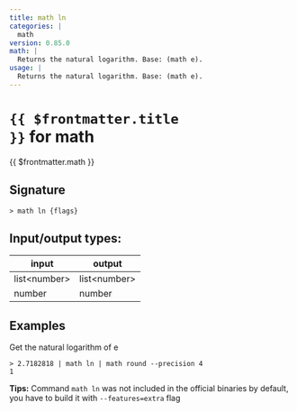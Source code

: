 ```yaml
---
title: math ln
categories: |
  math
version: 0.85.0
math: |
  Returns the natural logarithm. Base: (math e).
usage: |
  Returns the natural logarithm. Base: (math e).
---
```

<!-- This file is automatically generated. Please edit the command in https://github.com/nushell/nushell instead. -->

# <code>{{ $frontmatter.title }}</code> for math

<div class='command-title'>{{ $frontmatter.math }}</div>

## Signature

```> math ln {flags} ```


## Input/output types:

| input        | output       |
| ------------ | ------------ |
| list\<number\> | list\<number\> |
| number       | number       |
## Examples

Get the natural logarithm of e
```nu
> 2.7182818 | math ln | math round --precision 4
1
```


**Tips:** Command `math ln` was not included in the official binaries by default, you have to build it with `--features=extra` flag